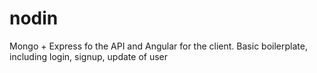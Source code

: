 nodin
=====

Mongo + Express fo the API and Angular for the client. Basic boilerplate, including login, signup, update of user
